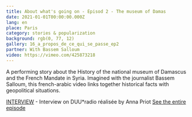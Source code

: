 ```yaml
---
title: About what's going on - Episod 2 - The museum of Damas
date: 2021-01-01T00:00:00.000Z
lang: en
place: Paris
category: stories & popularization
background: rgb(0, 77, 12)
gallery: 16_a_propos_de_ce_qui_se_passe_ep2
partner: With Bassem Salloum
video: https://vimeo.com/425873218
---
```

A performing story about the History of the national museum of Damascus and the French Mandate in Syria. Imagined with the journalist Bassem Salloum, this french-arabic video links together historical facts with geopolitical situations.


[INTERVIEW](https://duuuradio.fr/archive/juliette-nier-a-propos-de-ce-qui-se-passe-le-musee-de-damas) - Interview on DUU*radio réalisée by Anna Priot
[See the entire episode](https://www.youtube.com/embed/QRS8AO1MCBQ) 